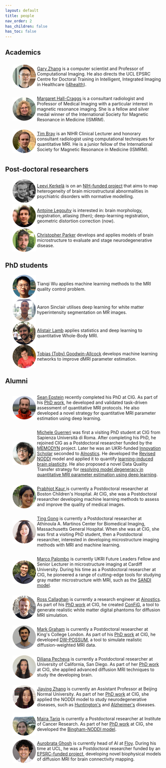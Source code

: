 ```yaml
---
layout: default
title: people
nav_order: 2
has_children: false
has_toc: false
---
```


## Academics
<!--- In alphabetic order by first names--->

<ul>

   <li style="display: flex; justify-content: flex-start; align-items: center">
      <img src="assets/headshots/gary.png" alt="@garyhuizhang" height="75" width="75" style=""/>
      <p> &nbsp; </p>
      <p> <a href="https://iris.ucl.ac.uk/iris/browse/profile?upi=HZHAN50">Gary Zhang</a> is a computer scientist and Professor of Computational Imaging. He also directs the UCL EPSRC Centre for Doctoral Training in Intelligent, Integrated Imaging in Healthcare (<a href="https://www.ucl.ac.uk/intelligent-imaging-healthcare/">i4health</a>). </p>
   </li>

   <li style="display: flex; justify-content: flex-start; align-items: center">
      <img src="assets/headshots/MHC.png" height="75" width="75" style=""/>
      <p> &nbsp; </p>
      <p> <a href="https://www.ucl.ac.uk/medical-imaging/staff/principal-investigators/professor-margaret-hall-craggs">Margaret Hall-Craggs</a> is a consultant radiologist and Professor of Medical Imaging with a particular interest in magnetic resonance imaging. She is a fellow and silver medal winner of the International Society for Magnetic Resonance in Medicine (ISMRM). </p>
   </li>
   
   <li style="display: flex; justify-content: flex-start; align-items: center">
      <img src="assets/headshots/TB.png" alt="@TJPBray" height="75" width="75" style=""/>
      <p> &nbsp; </p>
      <p> <a href="https://TJPBray.github.io/">Tim Bray</a> is an NIHR Clinical Lecturer and honorary consultant radiologist using computational techniques for quantitative MRI. He is a junior fellow of the International Society for Magnetic Resonance in Medicine (ISMRM). </p>
   </li>

</ul>

## Post-doctoral researchers
<!--- In alphabetic order by first names--->

<ul>

   <li style="display: flex; justify-content: flex-start; align-items: center">
      <img src="assets/headshots/leevi.png" alt="@alegouhy" height="75" width="75" style=""/>
      <p> &nbsp; </p>
      <p> <a href="https://scholar.google.com/citations?user=nb0PySUAAAAJ&hl=en">Leevi Kerkelä</a> is on an <a href="https://reporter.nih.gov/project-details/10658680">NIH-funded project</a> that aims to map heterogeneity of brain microstructural abnormalities in psychiatric disorders with normative modelling. </p>
   </li>

   <li style="display: flex; justify-content: flex-start; align-items: center">
      <img src="assets/headshots/antoine.png" alt="@alegouhy" height="75" width="75" style=""/>
      <p> &nbsp; </p>
      <p> <a href="https://scholar.google.com/citations?user=iV_JtqIAAAAJ&hl=en">Antoine Legouhy</a> is interested in: brain morphology, registration, atlasing (then); deep-learning registration, geometric distortion correction (now). </p> 
   </li>
   
   <li style="display: flex; justify-content: flex-start; align-items: center">
      <img src="assets/headshots/chris.png" alt="@csparker" height="75" width="75" style=""/>
      <p> &nbsp; </p>
      <p> <a href="https://csparker.github.io/about">Christopher Parker</a> develops and applies models of brain microstructure to evaluate and stage neurodegenerative disease. </p>
   </li>
   
</ul>

## PhD students
<!--- In alphabetic order by first names--->

<ul>
   
   <li style="display: flex; justify-content: flex-start; align-items: center">
      <img src="assets/headshots/Tianqi.png" alt="@zcahtwu" height="75" width="75" style=""/>
      <p> &nbsp; </p>
      <p>Tianqi Wu applies machine learning methods to the MRI quality control problem. </p>
   </li>
   
   <li style="display: flex; justify-content: flex-start; align-items: center">
      <img src="assets/headshots/aaron.png" alt="@Aaron-S98" height="75" width="75" style=""/>
      <p> &nbsp; </p>
      <p>Aaron Sinclair utilises deep learning for white matter hyperintensity segmentation on MR images. </p>
   </li>

   <li style="display: flex; justify-content: flex-start; align-items: center">
      <img src="assets/headshots/alistair.png" alt="@06Lamba" height="75" width="75" style=""/>
      <p> &nbsp; </p>
      <p> <a href="https://06lamba.github.io/">Alistair Lamb</a> applies statistics and deep learning to quantitative Whole-Body MRI. </p>
   </li>
   
   <li style="display: flex; justify-content: flex-start; align-items: center">
      <img src="assets/headshots/toby.png" alt="@TobyUCL" height="75" width="75" style=""/>
      <p> &nbsp; </p>
      <p> <a href="https://TobyUCL.github.io/">Tobias (Toby) Goodwin-Allcock</a> develops machine learning networks to improve dMRI parameter estimation.           </p>
   </li>

</ul>

## Alumni
<!--- In alphabetic order by first names--->

<ul>

   <li style="display: flex; justify-content: flex-start; align-items: center">
      <img src="assets/headshots/sean.png" alt="@seancepstein" height="75" width="75" style=""/>
      <p> &nbsp; </p>
      <p> <a href="https://seancepstein.github.io/">Sean Epstein</a> recently completed his PhD at CIG. As part of his <a href="https://discovery.ucl.ac.uk/id/eprint/10176656/">PhD work</a>, he developed and validated task-driven assessment of quantitative MRI protocols. He also developed a novel strategy for quantitative MRI parameter estimation using deep learning. </p>
   </li>

   <li style="display: flex; justify-content: flex-start; align-items: center">
      <img src="assets/headshots/michele.png" alt="@micGuerr" height="75" width="75" style=""/>
      <p> &nbsp; </p>
      <p> <a href="https://scholar.google.com/citations?user=F9tsdJMAAAAJ&hl=en&oi=sra/">Michele Guerreri</a> was first a visiting PhD student at CIG from Sapienza Università di Roma. After completing his PhD, he rejoined CIG as a Postdoctoral researcher funded by the <a href="https://www.ulb.be/en/eos-projects/eos-research-project-memodyn">MEMODYN</a> project. Later he was an UKRI-funded <a href="https://www.ukri.org/opportunity/innovation-scholars-secondments-biomedical-sciences/">Innovation Scholar</a> seconded to <a href="https://www.ainostics.com">AInostics</a>. He developed the <a href="https://archive.ismrm.org/2018/5241.html">Revised NODDI</a> model and applied it to quantify <a href="https://onlinelibrary.wiley.com/doi/10.1002/jnr.25176">learning-induced brain plasticity</a>. He also proposed a novel Data Quality Transfer strategy for <a href="https://link.springer.com/chapter/10.1007/978-3-031-34048-2_1">resolving model degeneracy in quantitative MRI parameter estimation using deep learning</a>.</p>
   </li>
   
   <li style="display: flex; justify-content: flex-start; align-items: center">
      <img src="assets/headshots/prabhjot.png" alt="@rabbJot" height="75" width="75" style=""/>
      <p> &nbsp; </p>
      <p> <a href="https://scholar.google.co.in/citations?user=B3gkCIEAAAAJ&hl=en">Prabhjot Kaur </a> is currently a Postdoctoral researcher at Boston Children's Hospital. At CIG, she was a Postdoctoral researcher developing machine learning methods to assess and improve the quality of medical images. </p>
   </li>
     
   <li style="display: flex; justify-content: flex-start; align-items: center">
      <img src="assets/headshots/Ting.png" alt="@Tinggong" height="75" width="75" style=""/>
      <p> &nbsp; </p>
      <p> <a href="https://github.com/Tinggong">Ting Gong</a> is currently a Postdoctoral researcher at Athinoula A. Martinos Center for Biomedical Imaging, Massachusetts General Hospital. When she was at CIG, she was first a visiting PhD student, then a Postdoctoral researcher, interested in developing microstructure imaging methods with MRI and machine learning. </p>
   </li>

   <li style="display: flex; justify-content: flex-start; align-items: center">
      <img src="assets/headshots/marco.png" alt="@palombom" height="75" width="75" style=""/>
      <p> &nbsp; </p>
      <p>  <a href="https://www.cardiff.ac.uk/people/view/2571014-palombo-marco">Marco Palombo</a> is currently UKRI Future Leaders Fellow and Senior Lecturer in microstructure imaging at Cardiff University. During his time as a Postdoctoral researcher at CIG, he pioneered a range of cutting-edge tools for studying gray matter microstructure with MRI, such as the <a href="https://www.sciencedirect.com/science/article/pii/S1053811920303220">SANDI model</a>. </p>
   </li>

   <li style="display: flex; justify-content: flex-start; align-items: center">
      <img src="assets/headshots/ross.png" alt="@rcallagh" height="75" width="75" style=""/>
      <p> &nbsp; </p>
      <p>  <a href="https://rcallagh.github.io/">Ross Callaghan</a> is currently a research engineer at <a href="https://www.ainostics.com">Ainostics</a>. As part of his <a href="https://discovery.ucl.ac.uk/id/eprint/10145633/">PhD work</a> at CIG, he created <a href="https://rcallagh.github.io/projects/config/">ConFiG</a>, a tool to generate realistic white matter digital phantoms for diffusion MRI simulation. </p>
   </li>

   <li style="display: flex; justify-content: flex-start; align-items: center">
      <img src="assets/headshots/mark.png" alt="@marksgraham" height="75" width="75" style=""/>
      <p> &nbsp; </p>
      <p>  <a href="https://scholar.google.co.uk/citations?user=oRTMle0AAAAJ&hl=en">Mark Graham</a> is currently a Postdoctoral researcher at King's College London. As part of his <a href="https://discovery.ucl.ac.uk/id/eprint/10047351/">PhD work</a> at CIG, he developed <a href="https://github.com/marksgraham/DW-POSSUM">DW-POSSUM</a>, a tool to simulate realistic diffusion-weighted MRI data. </p>
   </li>
   
   <li style="display: flex; justify-content: flex-start; align-items: center">
      <img src="assets/headshots/diliana.png" height="75" width="75" style=""/>
      <p> &nbsp; </p>
      <p>  <a href="https://scholar.google.com/citations?user=_ODD5OIAAAAJ&hl=en">Diliana Pecheva</a> is currently a Postdoctoral researcher at University of California, San Diego. As part of her <a href="https://kclpure.kcl.ac.uk/portal/files/94143031/2018_Pecheva_Diliana_0726029_ethesis.pdf">PhD work</a> at CIG, she applied advanced diffusion MRI techniques to study the developing brain. </p>
   </li>

   <li style="display: flex; justify-content: flex-start; align-items: center">
      <img src="assets/headshots/jiaying.png" height="75" width="75" style=""/>
      <p> &nbsp; </p>
      <p>  <a href="http://helab.bnu.edu.cn/jiayingzhang/">Jiaying Zhang</a> is currently an Assistant Professor at Beijing Normal University. As part of her <a href="https://discovery.ucl.ac.uk/id/eprint/10069329/">PhD work</a> at CIG, she applied the NODDI model to study neurodegenerative diseases, such as <a href="https://onlinelibrary.wiley.com/doi/full/10.1002/ana.25309">Huntington's</a> and <a href="https://www.sciencedirect.com/science/article/pii/S0197458017301495">Alzheimer's</a> diseases. </p>
   </li>

   <li style="display: flex; justify-content: flex-start; align-items: center">
      <img src="assets/headshots/maira.png" height="75" width="75" style=""/>
      <p> &nbsp; </p>
      <p>  <a href="https://scholar.google.co.uk/citations?user=pGwbqjwAAAAJ&hl=en&oi=ao">Maira Tariq</a> is currently a Postdoctoral researcher at Institute of Cancer Research. As part of her <a href="https://discovery.ucl.ac.uk/id/eprint/10046378/">PhD work</a> at CIG, she developed the <a href="https://www.sciencedirect.com/science/article/pii/S1053811916000616">Bingham-NODDI model</a>. </p>
   </li>

   <li style="display: flex; justify-content: flex-start; align-items: center">
      <img src="assets/headshots/aurobrata.png" height="75" width="75" style=""/>
      <p> &nbsp; </p>
      <p>  <a href="https://scholar.google.co.uk/citations?user=pGwbqjwAAAAJ&hl=en&oi=ao">Aurobrata Ghosh</a> is currently head of AI at <a href="https://www.floy.com">Floy</a>. During his time at UCL, he was a Postdoctoral researcher funded by an <a href="https://gow.epsrc.ukri.org/NGBOViewGrant.aspx?GrantRef=EP/L022680/1">EPSRC-funded project</a>, developing novel biophysical models of diffusion MRI for brain connectivity mapping</a>. </p>
   </li>

</ul>

